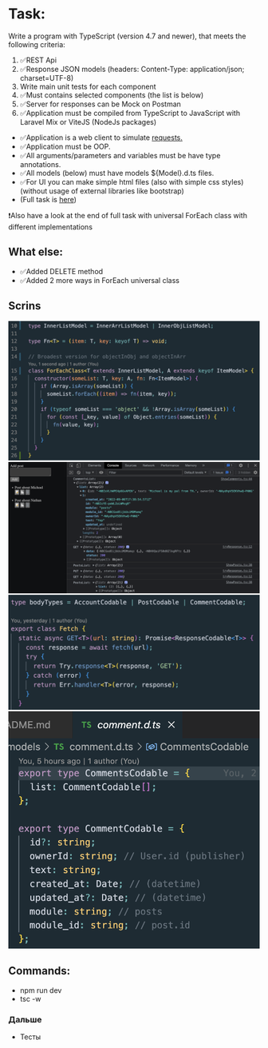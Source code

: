 # Task:

Write a program with TypeScript (version 4.7 and newer), that meets the following criteria:

1. ✅REST Api
2. ✅Response JSON models (headers: Content-Type: application/json; charset=UTF-8)
3. Write main unit tests for each component
4. ✅Must contains selected components (the list is below)
5. ✅Server for responses can be Mock on Postman
6. ✅Application must be compiled from TypeScript to JavaScript with Laravel Mix or ViteJS (NodeJs packages)

- ✅Application is a web client to simulate [requests.](TASK.pdf)
- ✅Application must be OOP.
- ✅All arguments/parameters and variables must be have type annotations.
- ✅All models (below) must have models ${Model}.d.ts files.
- ✅For UI you can make simple html files (also with simple css styles) (without usage of external libraries like bootstrap)
- (Full task is [here](TASK.pdf))

❗️Also have a look at the end of full task with universal ForEach class with different implementations

## What else:

- ✅Added DELETE method
- ✅Added 2 more ways in ForEach universal class

## Scrins

![Universal ForEach (last task)](/src/img/screenshots/screenForEach.png?raw=true 'ForEach')
![Alt text](/src/img/screenshots/screenAdd.png?raw=true 'AddScreen')
![Alt text](/src/img/screenshots/screenFetch.png?raw=true 'Fetch')
![Alt text](/src/img/screenshots/screenModel.png?raw=true 'Models')

## Commands:

- npm run dev
- tsc -w

### Дальше

- Тесты
